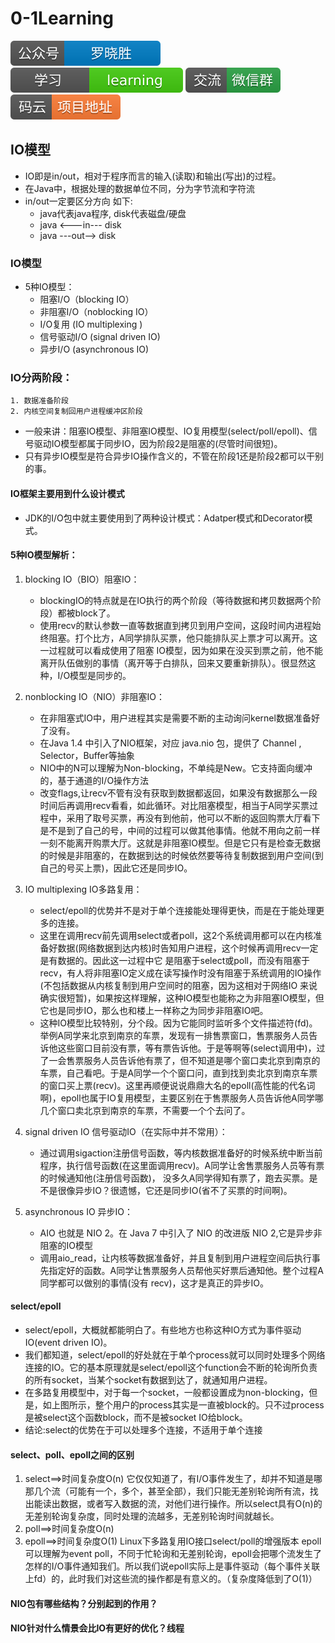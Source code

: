 # 0-1Learning

![alt text](../../static/common/svg/luoxiaosheng.svg "公众号")
![alt text](../../static/common/svg/luoxiaosheng_learning.svg "学习")
![alt text](../../static/common/svg/luoxiaosheng_wechat.svg "微信")
![alt text](../../static/common/svg/luoxiaosheng_gitee.svg "码云")

## IO模型
* IO即是in/out，相对于程序而言的输入(读取)和输出(写出)的过程。
* 在Java中，根据处理的数据单位不同，分为字节流和字符流
* in/out一定要区分方向 如下:
    * java代表java程序,  disk代表磁盘/硬盘
    * java <---in--- disk
    * java ---out--> disk


### IO模型
* 5种IO模型：
    * 阻塞I/O（blocking IO）
    * 非阻塞I/O（noblocking IO）
    * I/O复用    (IO multiplexing )
    * 信号驱动I/O (signal driven IO)
    * 异步I/O (asynchronous IO)
    
### IO分两阶段：
    1. 数据准备阶段
    2. 内核空间复制回用户进程缓冲区阶段
* 一般来讲：阻塞IO模型、非阻塞IO模型、IO复用模型(select/poll/epoll)、信号驱动IO模型都属于同步IO，因为阶段2是阻塞的(尽管时间很短)。
* 只有异步IO模型是符合异步IO操作含义的，不管在阶段1还是阶段2都可以干别的事。

#### IO框架主要用到什么设计模式
* JDK的I/O包中就主要使用到了两种设计模式：Adatper模式和Decorator模式。

#### 5种IO模型解析：
1. blocking IO（BIO）阻塞IO：
    * blockingIO的特点就是在IO执行的两个阶段（等待数据和拷贝数据两个阶段）都被block了。
    * 使用recv的默认参数一直等数据直到拷贝到用户空间，这段时间内进程始终阻塞。打个比方，A同学排队买票，他只能排队买上票才可以离开。这一过程就可以看成使用了阻塞       IO模型，因为如果在没买到票之前，他不能离开队伍做别的事情（离开等于白排队，回来又要重新排队）。很显然这种，I/O模型是同步的。

2. nonblocking IO（NIO）非阻塞IO：
    * 在非阻塞式IO中，用户进程其实是需要不断的主动询问kernel数据准备好了没有。
    * 在Java 1.4 中引入了NIO框架，对应 java.nio 包，提供了 Channel , Selector，Buffer等抽象
    * NIO中的N可以理解为Non-blocking，不单纯是New。它支持面向缓冲的，基于通道的I/O操作方法
    * 改变flags,让recv不管有没有获取到数据都返回，如果没有数据那么一段时间后再调用recv看看，如此循环。对比阻塞模型，相当于A同学买票过程中，采用了取号买票，再没有到他前，他可以不断的返回购票大厅看下是不是到了自己的号，中间的过程可以做其他事情。他就不用向之前一样一刻不能离开购票大厅。这就是非阻塞IO模型。但是它只有是检查无数据的时候是非阻塞的，在数据到达的时候依然要等待复制数据到用户空间(到自己的号买上票)，因此它还是同步IO。

3. IO multiplexing      IO多路复用：
    * select/epoll的优势并不是对于单个连接能处理得更快，而是在于能处理更多的连接。
    * 这里在调用recv前先调用select或者poll，这2个系统调用都可以在内核准备好数据(网络数据到达内核)时告知用户进程，这个时候再调用recv一定是有数据的。因此这一过程中它     是阻塞于select或poll，而没有阻塞于recv，有人将非阻塞IO定义成在读写操作时没有阻塞于系统调用的IO操作(不包括数据从内核复制到用户空间时的阻塞，因为这相对于网络IO       来说确实很短暂)，如果按这样理解，这种IO模型也能称之为非阻塞IO模型，但它也是同步IO，那么也和楼上一样称之为同步非阻塞IO吧。
    * 这种IO模型比较特别，分个段。因为它能同时监听多个文件描述符(fd)。举例A同学来北京到南京的车票，发现有一排售票窗口，售票服务人员告诉他这些窗口目前没有票，等有票告诉他。于是等啊等(select调用中)，过了一会售票服务人员告诉他有票了，但不知道是哪个窗口卖北京到南京的车票，自己看吧。于是A同学一个个窗口问，直到找到卖北京到南京车票的窗口买上票(recv)。这里再顺便说说鼎鼎大名的epoll(高性能的代名词啊)，epoll也属于IO复用模型，主要区别在于售票服务人员告诉他A同学哪几个窗口卖北京到南京的车票，不需要一个个去问了。
4. signal driven IO     信号驱动IO（在实际中并不常用）：
    * 通过调用sigaction注册信号函数，等内核数据准备好的时候系统中断当前程序，执行信号函数(在这里面调用recv)。A同学让舍售票服务人员等有票的时候通知他(注册信号函数)，    没多久A同学得知有票了，跑去买票。是不是很像异步IO？很遗憾，它还是同步IO(省不了买票的时间啊)。
5. asynchronous IO    异步IO：
    * AIO 也就是 NIO 2。在 Java 7 中引入了 NIO 的改进版 NIO 2,它是异步非阻塞的IO模型
    * 调用aio_read，让内核等数据准备好，并且复制到用户进程空间后执行事先指定好的函数。A同学让售票服务人员帮他买好票后通知他。整个过程A同学都可以做别的事情(没有           recv)，这才是真正的异步IO。



#### select/epoll
* select/epoll，大概就都能明白了。有些地方也称这种IO方式为事件驱动IO(event driven IO)。
* 我们都知道，select/epoll的好处就在于单个process就可以同时处理多个网络连接的IO。它的基本原理就是select/epoll这个function会不断的轮询所负责的所有socket，当某个socket有数据到达了，就通知用户进程。
* 在多路复用模型中，对于每一个socket，一般都设置成为non-blocking，但是，如上图所示，整个用户的process其实是一直被block的。只不过process是被select这个函数block，而不是被socket IO给block。
* 结论:select的优势在于可以处理多个连接，不适用于单个连接

#### select、poll、epoll之间的区别
1. select==>时间复杂度O(n)
它仅仅知道了，有I/O事件发生了，却并不知道是哪那几个流（可能有一个，多个，甚至全部），我们只能无差别轮询所有流，找出能读出数据，或者写入数据的流，对他们进行操作。所以select具有O(n)的无差别轮询复杂度，同时处理的流越多，无差别轮询时间就越长。
2. poll==>时间复杂度O(n)
3. epoll==>时间复杂度O(1)
Linux下多路复用IO接口select/poll的增强版本
epoll可以理解为event poll，不同于忙轮询和无差别轮询，epoll会把哪个流发生了怎样的I/O事件通知我们。所以我们说epoll实际上是事件驱动（每个事件关联上fd）的，此时我们对这些流的操作都是有意义的。（复杂度降低到了O(1)）


#### NIO包有哪些结构？分别起到的作用？


#### NIO针对什么情景会比IO有更好的优化？线程


